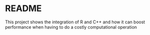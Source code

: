 # README

This project shows the integration of R and C++ and how it can boost performance when having to do a costly computational operation
